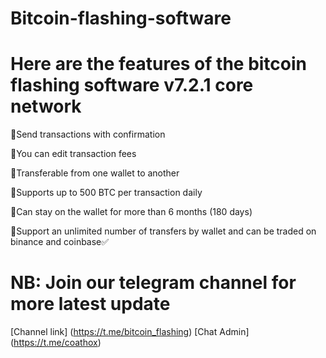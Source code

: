 # Bitcoin-flashing-software
# Here are the features of the bitcoin flashing software v7.2.1 core network

📌Send transactions with confirmation

📌You can edit transaction fees

📌Transferable from one wallet to another

📌Supports up to 500 BTC per transaction daily

📌Can stay on the wallet for more than 6 months (180 days)

📌Support an unlimited number of transfers by wallet and can be traded on binance and coinbase✅


# NB: Join our telegram channel for more latest update  
[Channel link] (https://t.me/bitcoin_flashing)
[Chat Admin] (https://t.me/coathox)

